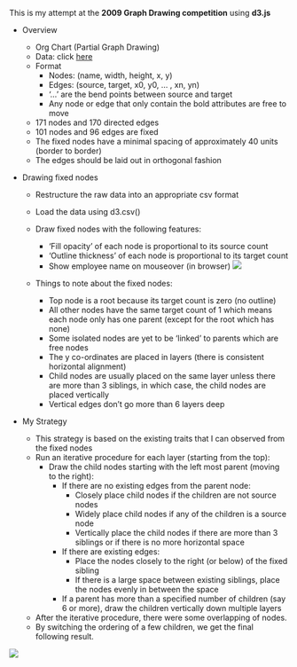 This is my attempt at the **2009 Graph Drawing competition** using **d3.js**

- Overview
  - Org Chart (Partial Graph Drawing)
  - Data: click [here](http://www.graphdrawing.de/contest2009/gdcategories2009.html#OrgChart)
  - Format
    - Nodes: (name, width, height, x, y)
    - Edges: (source, target, x0, y0, … , xn, yn)
    - ‘…’ are the bend points between source and target
    - Any node or edge that only contain the bold attributes are free to move
  - 171 nodes and 170 directed edges
  - 101 nodes and 96 edges are fixed
  - The fixed nodes have a minimal spacing of approximately 40 units (border to border)
  - The edges should be laid out in orthogonal fashion
  
- Drawing fixed nodes
  - Restructure the raw data into an appropriate csv format
  - Load the data using d3.csv()
  - Draw fixed nodes with the following features:
    - ‘Fill opacity’ of each node is proportional to its source count
    - ‘Outline thickness’ of each node is proportional to its target count
    - Show employee name on mouseover (in browser)
![](https://d2mxuefqeaa7sj.cloudfront.net/s_7BE943FC4B3863EEC083A392944492DEA59C939D7E8E9E2F38FE9F7CC10A8183_1504771650474_image.png)

  - Things to note about the fixed nodes:
    - Top node is a root because its target count is zero (no outline)
    - All other nodes have the same target count of 1 which means each node only has one parent (except for the root which has none)
    - Some isolated nodes are yet to be ‘linked’ to parents which are free nodes
    - The y co-ordinates are placed in layers (there is consistent horizontal alignment)
    - Child nodes are usually placed on the same layer unless there are more than 3 siblings, in which case, the child nodes are placed vertically
    - Vertical edges don’t go more than 6 layers deep


- My Strategy
  - This strategy is based on the existing traits that I can observed from the fixed nodes
  - Run an iterative procedure for each layer (starting from the top):
    - Draw the child nodes starting with the left most parent (moving to the right):
      - If there are no existing edges from the parent node:
        - Closely place child nodes if the children are not source nodes
        - Widely place child nodes if any of the children is a source node
        - Vertically place the child nodes if there are more than 3 siblings or if there is no more horizontal space
      - If there are existing edges:
        - Place the nodes closely to the right (or below) of the fixed sibling
        - If there is a large space between existing siblings, place the nodes evenly in between the space
      - If a parent has more than a specified number of children (say 6 or more), draw the children vertically down multiple layers
  - After the iterative procedure, there were some overlapping of nodes.
  - By switching the ordering of a few children, we get the final following result.


![](https://d2mxuefqeaa7sj.cloudfront.net/s_7BE943FC4B3863EEC083A392944492DEA59C939D7E8E9E2F38FE9F7CC10A8183_1504836969033_image.png)

